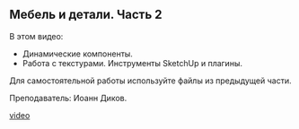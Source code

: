 ## Мебель и детали. Часть 2

В этом видео:

- Динамические компоненты.
- Работа с текстурами. Инструменты SketchUp и плагины.

Для самостоятельной работы используйте файлы из предыдущей части.  

Преподаватель: Иоанн Диков.

[video](https://player.softculture.cc/embed/online/ISF/ISF_3.16.03_L2-2_Furniture_and_Details_P2)
